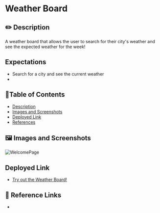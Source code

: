 #  Weather Board 

## ✏️ Description
 A weather board that allows the user to search for their city's weather and see the expected weather for the week!

## Expectations
- Search for a city and see the current weather
- 

## 📜Table of Contents
- [Description](#description)
- [Images and Screenshots](#images-and-screenshots)
- [Deployed Link](#deployed-Link)
- [References](#References)

## 🖼️ Images and Screenshots
 ![WelcomePage](insertlink)
 


## Deployed Link
 - [Try out the Weather Board!](insertlink)
 


## 📝 Reference Links
- 